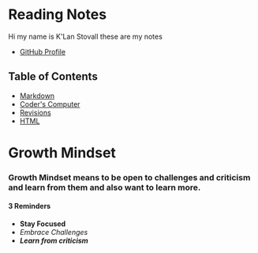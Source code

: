 # Reading Notes

Hi my name is K'Lan Stovall these are my notes

- [GitHub Profile](https://github.com/KSTOV)

## Table of Contents

- [Markdown](markdown.md)
- [Coder's Computer](coders-computer.md)
- [Revisions](revisions.md)
- [HTML](HTML.md)

# Growth Mindset

### Growth Mindset means to be open to challenges and criticism and learn from them and also want to learn more.

#### 3 Reminders

- **Stay Focused**
- *Embrace Challenges*
- ***Learn from criticism***


